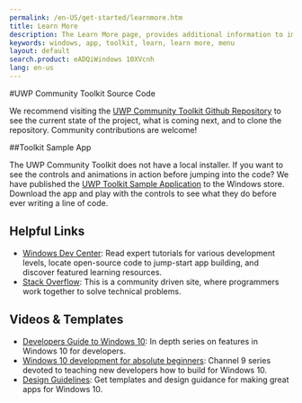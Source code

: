 ```yaml
---
permalink: /en-US/get-started/learnmore.htm
title: Learn More
description: The Learn More page, provides additional information to improve and optimize your Windows applications
keywords: windows, app, toolkit, learn, learn more, menu
layout: default
search.product: eADQiWindows 10XVcnh
lang: en-us
---
```


#UWP Community Toolkit Source Code

We recommend visiting the [UWP Community Toolkit Github Repository](https://github.com/Microsoft/UWPCommunityToolkit) to see the current state of the project, what is coming next, and to clone the repository.  Community contributions are welcome!

##Toolkit Sample App

The UWP Community Toolkit does not have a local installer.  If you want to see the controls and animations in action before jumping into the code?  We have published the [UWP Toolkit Sample Application](https://www.microsoft.com/store/apps/9nblggh4tlcq) to the Windows store.  Download the app and play with the controls to see what they do before ever writing a line of code. 

## Helpful Links 

* [Windows Dev Center](https://developer.microsoft.com/en-us/windows/getstarted): Read expert tutorials for various development levels, locate open-source code to jump-start app building, and discover featured learning resources.
* [Stack Overflow](http://stackoverflow.com/): This is a community driven site, where programmers work together to solve technical problems.
 
## Videos & Templates 

* [Developers Guide to Windows 10](https://channel9.msdn.com/Events/Windows/Developers-Guide-to-Windows-10-RTM): In depth series on features in Windows 10 for developers.
* [Windows 10 development for absolute beginners](https://channel9.msdn.com/Series/Windows-10-development-for-absolute-beginners): Channel 9 series devoted to teaching new developers how to build for Windows 10.
* [Design Guidelines](https://developer.microsoft.com/en-us/windows/design): Get templates and design guidance for making great apps for Windows 10.

